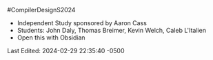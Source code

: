 #CompilerDesignS2024
- Independent Study sponsored by Aaron Cass
- Students: John Daly, Thomas Breimer, Kevin Welch, Caleb L'Italien
- Open this with Obsidian

Last Edited: 2024-02-29 22:35:40 -0500
